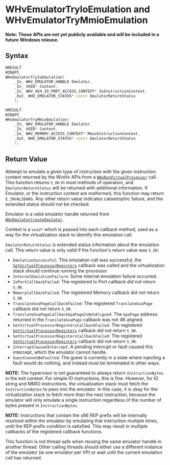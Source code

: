 # WHvEmulatorTryIoEmulation and WHvEmulatorTryMmioEmulation
**Note: These APIs are not yet publicly available and will be included in a future Windows release.**

## Syntax

```C++
HRESULT
WINAPI
WHvEmulatorTryIoEmulation(
    _In_ WHV_EMULATOR_HANDLE Emulator,
    _In_ VOID* Context,
    _In_ WHV_X64_IO_PORT_ACCESS_CONTEXT* IoInstructionContext,
    _Out_ WHV_EMULATOR_STATUS* const EmulatorReturnStatus
    );

HRESULT
WINAPI
WHvEmulatorTryMmioEmulation(
    _In_ WHV_EMULATOR_HANDLE Emulator,
    _In_ VOID* Context,
    _In_ WHV_MEMORY_ACCESS_CONTEXT* MmioInstructionContext,
    _Out_ WHV_EMULATOR_STATUS* const EmulatorReturnStatus
    );
```

## Return Value
Attempt to emulate a given type of instruction with the given instruction context
returned by the WinHv APIs from a [`WHvRunVirtualProcessor`](WHvRunVirtualProcessor.md) call. This function returns
`S_OK` in most methods of operation, and `EmulatorReturnStatus` will be returned with
additional information. If Emulator, or the instruction context are malformed, this
function may return `E_INVALIDARG`. Any other return value indicates catastrophic failure, and the extended status should not be checked.

Emulator is a valid emulator handle returned from [`WHvEmulatorCreateEmulator`](WHvEmulatorCreateEmulator.md).

Context is a `void*` which is passed into each callback method, used as a way
for the virtualization stack to identify this emulation call.

`EmulatorReturnStatus` is extended status information about the emulation call. This return value
is only valid if the function's return value was `S_OK`:
* `EmulationSuccessful`: This emulation call was successful, the [`SetVirtualProcessorRegisters`](WHvSetVirtualProcessorRegisters.md) callback was called and the virtualization stack should continue running the processor.
* `InternalEmulationFailure`: Some internal emulation failure occurred.
* `IoPortCallbackFailed`: The registered Io Port callback did not return `S_OK`.
* `MemoryCallbackFailed`: The registered Memory callback did not return `S_OK`.
* `TranslateGvaPageCallbackFailed`: The registered `TranslateGvaPage` callback did not return `S_OK`.
* `TranslateGvaPageCallbackGpaPageIsNotAligned`: The `GpaPage` address returned in the `TranslateGvaPage`
callback was not 4K aligned.
* `GetVirtualProcessorRegistersCallbackFailed`: The registered [`GetVirtualProcessorRegisters`](WhvGetVirtualProcessorRegisters.md) callback did not return `S_OK`.
* `SetVirtualProcessorRegistersCallbackFailed`: The registered [`SetVirtualProcessorRegisters`](WHvSetVirtualProcessorRegisters.md) callback did not return `S_OK`.
* `InterruptCausedIntercept`: A pending interrupt or fault caused this intercept, which the emulator cannot handle.
* `GuestCannotBeFaulted`: The guest is currently in a state where injecting a fault would do nothing, and instead must be terminated in other ways.

**NOTE:** The hypervisor is not guaranteed to always return `InstructionBytes` in the exit context.
For simple IO instructions, this is fine. However, for IO string and MMIO instructions, the virtualization stack must fetch the `InstructionBytes` to pass into the emulator. In this case, it is okay for the virtualization stack to fetch more than the next instruction, because the emulator will only emulate a single instruction regardless of the number of bytes present in `InstructionBytes`.

**NOTE:** Instructions that contain the x86 REP prefix will be internally resolved within the emulator by emulating that instruction multiple times, until the REP prefix condition is satisfied.
This may result in multiple callbacks of the registered callback functions.

This function is not thread safe when reusing the same emulator handle in another thread. Other calling threads should either use a different instance of the emulator (ie one emulator per VP) or wait until the current emulation call has returned.